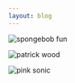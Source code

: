 ```yaml
---
layout: blog
---
```


![spongebob fun](./images/spongebob_fun.jpg)

![patrick wood](./images/patrick_wood.jpg)

![pink sonic](./images/pink_sonic.gif)